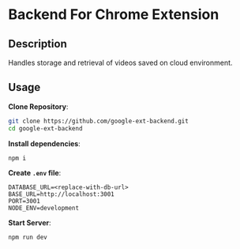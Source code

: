 # Backend For Chrome Extension

## Description

Handles storage and retrieval of videos saved on cloud environment.

## Usage

**Clone Repository**:

```bash
git clone https://github.com/google-ext-backend.git
cd google-ext-backend
```

**Install dependencies**:

```bash
npm i
```

**Create `.env` file**:

```text
DATABASE_URL=<replace-with-db-url>
BASE_URL=http://localhost:3001
PORT=3001
NODE_ENV=development
```

**Start Server**:

```bash
npm run dev
```
